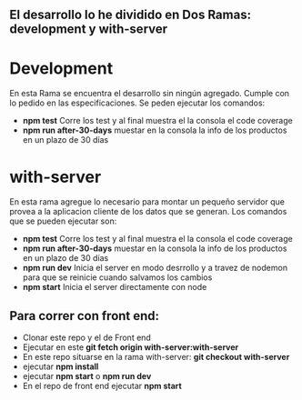 ## El desarrollo lo he dividido en Dos Ramas: development y with-server

# Development
En esta Rama se encuentra el desarrollo sin ningún agregado. Cumple con lo pedido en las especificaciones. Se peden ejecutar los comandos:
- **npm test** Corre los test y al final muestra el la consola el code coverage
- **npm run after-30-days** muestar en la consola la info de los productos en un plazo de 30 días

# with-server
En esta rama agregue lo necesario para montar un pequeño servidor que provea a la aplicacion cliente de los datos que se generan. Los comandos que se pueden ejecutar son:
- **npm test** Corre los test y al final muestra el la consola el code coverage
- **npm run after-30-days** muestar en la consola la info de los productos en un plazo de 30 días
- **npm run dev** Inicia el server en modo desrrollo y a travez de nodemon para que se reinicie cuando salvamos los cambios 
- **npm start** Inicia el server directamente con node

## Para correr con front end:
- Clonar este repo y el de Front end
- Ejecutar en este **git fetch origin with-server:with-server**
- En este repo situarse en la rama with-server: **git checkout with-server**
- ejecutar **npm install**
- ejecutar **npm start** o **npm run dev**
- En el repo de front end ejecutar **npm start**
